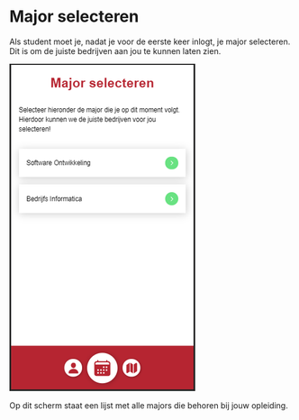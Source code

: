 # Major selecteren

Als student moet je, nadat je voor de eerste keer inlogt, je major selecteren. Dit is om de juiste bedrijven aan jou te kunnen laten zien.

![Major selecteren screenshot](../media/app-major-selecteren.png)

Op dit scherm staat een lijst met alle majors die behoren bij jouw opleiding.